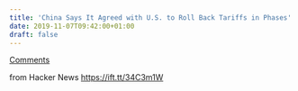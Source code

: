 ```yaml
---
title: 'China Says It Agreed with U.S. to Roll Back Tariffs in Phases'
date: 2019-11-07T09:42:00+01:00
draft: false
---
```


[Comments](https://news.ycombinator.com/item?id=21471215)  
  
from Hacker News https://ift.tt/34C3m1W